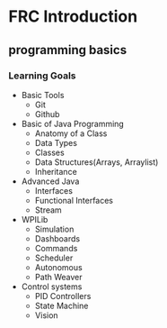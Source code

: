 # FRC Introduction
## programming basics
### Learning Goals
* Basic Tools
     * Git
     * Github
* Basic of Java Programming
     * Anatomy of a Class
     * Data Types
     * Classes
     * Data Structures(Arrays, Arraylist)
     * Inheritance
* Advanced Java
    * Interfaces
    * Functional Interfaces
    * Stream
* WPILib
    * Simulation
    * Dashboards
    * Commands 
    * Scheduler
    * Autonomous
    * Path Weaver
* Control systems
    * PID Controllers
    * State Machine
     * Vision 


 





